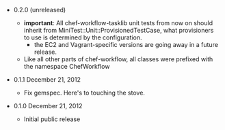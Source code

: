 * 0.2.0 (unreleased)
  * **important**: All chef-workflow-tasklib unit tests from now on should
    inherit from MiniTest::Unit::ProvisionedTestCase, what provisioners to use
    is determined by the configuration.
    * the EC2 and Vagrant-specific versions are going away in a future release.
  * Like all other parts of chef-workflow, all classes were prefixed with the namespace ChefWorkflow

* 0.1.1 December 21, 2012
  * Fix gemspec. Here's to touching the stove.

* 0.1.0 December 21, 2012
  * Initial public release
